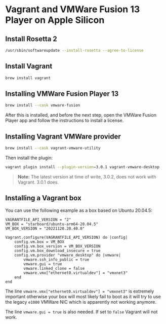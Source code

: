 # Vagrant and VMWare Fusion 13 Player on Apple Silicon

## Install Rosetta 2

```bash
/usr/sbin/softwareupdate --install-rosetta --agree-to-license
```

## Install Vagrant

```bash
brew install vagrant
```

## Installing VMWare Fusion Player 13

```bash
brew install --cask vmware-fusion
```

After this is installed, and before the next step, open the VMWare Fusion Player app and follow the instructions to install a license.

## Installing Vagrant VMWare provider

```bash
brew install --cask vagrant-vmware-utility
```

Then install the plugin:

```bash
vagrant plugin install --plugin-version=3.0.1 vagrant-vmware-desktop
```

> **Note:** The latest version at time of write, 3.0.2, does not work with Vagrant. 3.0.1 does.

## Installing a Vagrant box

You can use the following example as a box based on Ubuntu 20.04.5:

```vagrantfile
VAGRANTFILE_API_VERSION = "2"
VM_BOX = "starboard/ubuntu-arm64-20.04.5"
VM_BOX_VERSION = "20221120.20.40.0"

Vagrant.configure(VAGRANTFILE_API_VERSION) do |config|
    config.vm.box = VM_BOX
    config.vm.box_version = VM_BOX_VERSION
    config.vm.box_download_insecure = true
    config.vm.provider "vmware_desktop" do |vmware|
        vmware.ssh_info_public = true
        vmware.gui = true
        vmware.linked_clone = false
        vmware.vmx["ethernet0.virtualdev"] = "vmxnet3"
    end
end
```

The line `vmware.vmx["ethernet0.virtualdev"] = "vmxnet3"` is extremely important otherwise your box will most likely fail to boot as it will try to use the legacy `e1000` VMWare NIC which is apparently not working anymore.

The line `vmware.gui = true` is also needed. If set to `false` Vagrant will not work.
